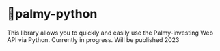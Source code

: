 # 🌴palmy-python

This library allows you to quickly and easily use the Palmy-investing Web API via Python.
Currently in progress. Will be published 2023

